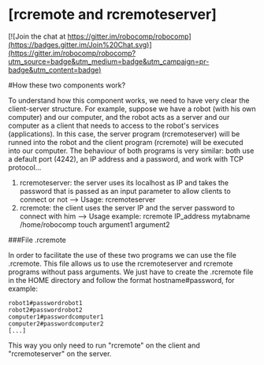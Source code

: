 [rcremote and rcremoteserver]
===============================

[![Join the chat at https://gitter.im/robocomp/robocomp](https://badges.gitter.im/Join%20Chat.svg)](https://gitter.im/robocomp/robocomp?utm_source=badge&utm_medium=badge&utm_campaign=pr-badge&utm_content=badge)

#How these two components work?

To understand how this component works, we need to have very clear the client-server structure. For example, suppose we have a robot (with his own computer) and our computer, and the robot acts as a server and our computer as a client that needs to access to the robot's services (applications). In this case, the server program (rcremoteserver) will be runned into the robot and the client program (rcremote) will be executed into our computer.
The behaviour of both programs is very similar: both use a default port (4242), an IP address and a password, and work with TCP protocol...
1) rcremoteserver: the server uses its localhost as IP and takes the password that is passed as an input parameter to allow clients to connect or not --> Usage: rcremoteserver <password>
2) rcremote: the client uses the server IP and the server password to connect with him --> Usage example: rcremote IP_address mytabname /home/robocomp touch argument1 argument2

###File .rcremote

In order to facilitate the use of these two programs we can use the file .rcremote. This file allows us to use the rcremoteserver and rcremote programs without pass arguments. We just have to create the .rcremote file in the HOME directory and follow the format hostname#password, for example:

    robot1#passwordrobot1
    robot2#passwordrobot2
    computer1#passwordcomputer1
    computer2#passwordcomputer2
    [...]
    
This way you only need to run "rcremote" on the client and "rcremoteserver" on the server.



    
    
    



